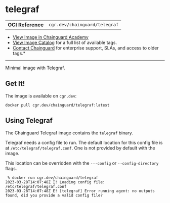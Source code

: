<!--monopod:start-->
# telegraf
| | |
| - | - |
| **OCI Reference** | `cgr.dev/chainguard/telegraf` |


* [View Image in Chainguard Academy](https://edu.chainguard.dev/chainguard/chainguard-images/reference/telegraf/overview/)
* [View Image Catalog](https://console.enforce.dev/images/catalog) for a full list of available tags.
* [Contact Chainguard](https://www.chainguard.dev/chainguard-images) for enterprise support, SLAs, and access to older tags.*

---
<!--monopod:end-->

Minimal image with Telegraf.

## Get It!

The image is available on `cgr.dev`:

```
docker pull cgr.dev/chainguard/telegraf:latest
```

<!--body:start-->
## Using Telegraf

The Chainguard Telegraf image contains the `telegraf` binary.

Telegraf needs a config file to run.
The default location for this config file is at `/etc/telegraf/telegraf.conf`.
One is not provided by default with the image.

This location can be overridden with the `---config` or `--config-directory` flags.

```shell
 % docker run cgr.dev/chainguard/telegraf
2023-03-28T14:07:48Z I! Loading config file: /etc/telegraf/telegraf.conf
2023-03-28T14:07:48Z E! [telegraf] Error running agent: no outputs found, did you provide a valid config file?
```
<!--body:end-->
